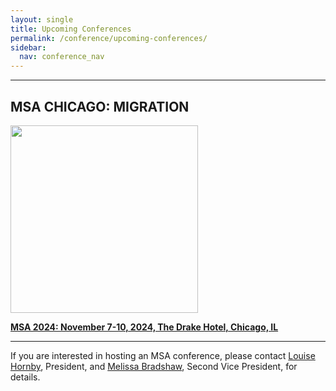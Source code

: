```yaml
---
layout: single
title: Upcoming Conferences
permalink: /conference/upcoming-conferences/
sidebar:
  nav: conference_nav
---
```


<!-- #BeginEditable "content" -->

<hr> 

<h2>MSA CHICAGO: MIGRATION</h2>

<a href="https://msa.press.jhu.edu/conferences/msa2024/index.html">
<img src="/msa/assets/migration_standard_trimmed.jpg" height="300px" />
</a>

<p><strong>
<a href="https://msa.press.jhu.edu/conferences/msa2024/"
>MSA 2024: November 7-10, 2024, The Drake Hotel, Chicago, IL</a>
</strong></p>
				
<hr>

<p>If you are interested in hosting an MSA conference, please contact <a
	href="mailto:lhornby@humnet.ucla.edu">Louise Hornby</a>,
President, and <a href="mailto:mbradshaw@luc.edu">Melissa Bradshaw</a>, Second Vice President, for details.</p>
<p>&nbsp;</p>
<!-- #EndEditable -->